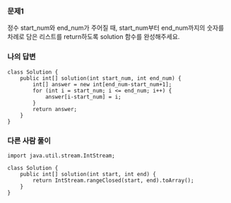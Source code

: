 ### 문제1
정수 start_num와 end_num가 주어질 때, start_num부터 end_num까지의 숫자를 차례로 담은 리스트를 return하도록 solution 함수를 완성해주세요.

### 나의 답변
```
class Solution {
    public int[] solution(int start_num, int end_num) {
        int[] answer = new int[end_num-start_num+1];
        for (int i = start_num; i <= end_num; i++) {
            answer[i-start_num] = i;
        }
        return answer;
    }
}

```

### 다른 사람 풀이
```
import java.util.stream.IntStream;

class Solution {
    public int[] solution(int start, int end) {
        return IntStream.rangeClosed(start, end).toArray();
    }
}
```
